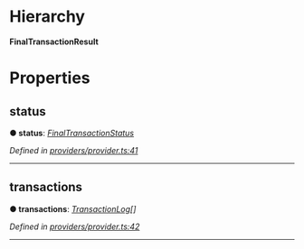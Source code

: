

# Hierarchy

**FinalTransactionResult**

# Properties

<a id="status"></a>

##  status

**● status**: *[FinalTransactionStatus](../enums/_providers_provider_.finaltransactionstatus.md)*

*Defined in [providers/provider.ts:41](https://github.com/nearprotocol/nearlib/blob/c7aee6f/src.ts/providers/provider.ts#L41)*

___
<a id="transactions"></a>

##  transactions

**● transactions**: *[TransactionLog](_providers_provider_.transactionlog.md)[]*

*Defined in [providers/provider.ts:42](https://github.com/nearprotocol/nearlib/blob/c7aee6f/src.ts/providers/provider.ts#L42)*

___

